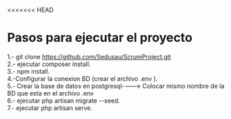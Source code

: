 <<<<<<< HEAD
# Pasos para ejecutar el proyecto  
1.- git clone https://github.com/Sedusau/ScrumProject.git  
2.- ejecutar composer install.  
3.- npm install.  
4.-Configurar la conexion BD (crear el archivo .env ).  
5.- Crear la base de datos en postgresql----> Colocar mismo nombre de la BD que esta en el archivo .env  
6.- ejecutar php artisan migrate --seed.  
7.- ejecutar php artisan serve.  
